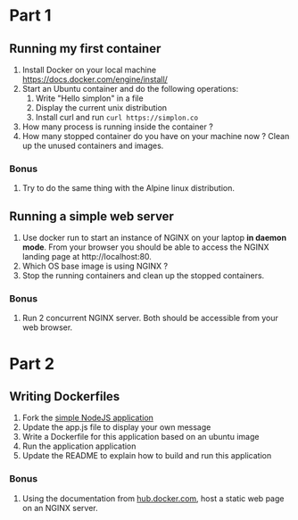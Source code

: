 # Part 1
## Running my first container

1. Install Docker on your local machine https://docs.docker.com/engine/install/
1. Start an Ubuntu container and do the following operations:
   1. Write "Hello simplon" in a file
   1. Display the current unix distribution
   1. Install curl and run `curl https://simplon.co` 
1. How many process is running inside the container ?
1. How many stopped container do you have on your machine now ? Clean up the unused containers and images.

### Bonus
1. Try to do the same thing with the Alpine linux distribution.


## Running a simple web server
1. Use docker run to start an instance of NGINX on your laptop **in daemon mode**. From your browser you should be able to access the NGINX landing page at http://localhost:80.
2. Which OS base image is using NGINX ?
3. Stop the running containers and clean up the stopped containers.

### Bonus
1. Run 2 concurrent NGINX server. Both should be accessible from your web browser.

# Part 2

## Writing Dockerfiles

1. Fork the [simple NodeJS application](https://github.com/jdassonvil/simple-node-app)
2. Update the app.js file to display your own message
3. Write a Dockerfile for this application based on an ubuntu image
4. Run the application application
5. Update the README to explain how to build and run this application

### Bonus
1. Using the documentation from [hub.docker.com](https://hub.docker.com/_/nginx/), host a static web page on an NGINX server.
